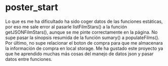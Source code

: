 # poster_start

Lo que es me ha dificultado ha sido coger datos de las funciones estáticas, por eso me sale error al pasarle listFilmStars() a la función getJSONFilmStars(), aunque se me pinte correctamente en la página. No supe pasar la sinopsis resumida de la función sumary() a populateFilms(). Por último, no supe relacionar el boton de compra para que me almacenara la información de compra en local storage. Me ha gustado este proyecto ya que he aprendido muchas más cosas del manejo de datos json y pasar datos entre funciones.
